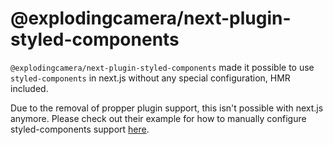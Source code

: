 # @explodingcamera/next-plugin-styled-components

`@explodingcamera/next-plugin-styled-components` made it possible to use `styled-components` in next.js without any special configuration, HMR included.

Due to the removal of propper plugin support, this isn't possible with next.js anymore.
Please check out their example for how to manually configure styled-components support [here](https://github.com/vercel/next.js/blob/canary/examples/with-styled-components/pages/_document.js).

<!--
## Compatibility Matrix

| Package Version | Next.JS Version   |
| --------------- | ----------------- |
| `1.2.x`         | `9.2.x`           |
| `1.3.x`         | `9.3.x` & `9.4.x` |
| `2.0.x`         | `9.5.x`           |
| `2.0.x`         | `10.0.0`          |
| `2.1.x`         | `10.0.1`          |
| `10.0.2`        | `10.0.2`          |
| `10.0.3`        | `10.0.3`          |

All later versions follow next.js's versioning, so eg. `10.0.2` is compatible with nextjs >= `10.0.2`

## Installation

1. Install the package
   `$ npm install @explodingcamera/next-plugin-styled-components styled-components`

2. Enable the plugin in your next.config.js
   `next.config.js`

   ```js
   const nextPluginSC = require("@explodingcamera/next-plugin-styled-components");

   module.exports = nextPluginSC({
     // your next.js config
   });
   ```

[Theres also an example available](packages/example).

## Caveats

### Custom `_document.js`

If you are using a custom `_document.js`, you will need to include a small snipped in you render function (full [example](packages/example):

```js
export default class MyDocument extends Document {
  render() {
    return (
      <Html>
        <Head>{this.props.headTags}</Head> {/* this line needs to be added */}
        <body>
          <Main />
          <NextScript />
        </body>
      </Html>
    );
  }
}
```

### Compatibility

This package is based on experimental next.js features, so it might stop working unexpectedly on newer next.js versions. Please report any issues here.

While next.js doesn't recommend to already create plugins, I created this because this project's scope isn't that large & I use it in production for multiple projects and thus will update it to work with new next.js versions.

When using Yarn Workspaces, Lerna or similar, make sure next.js and this plugin are in the same `node_modules` directory by using the `nohoist` option or the equivalent in said tool. -->

